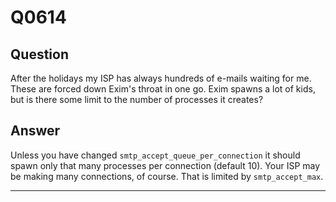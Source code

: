 Q0614
=====

Question
--------

After the holidays my ISP has always hundreds of e-mails waiting for me.
These are forced down Exim's throat in one go. Exim spawns a lot of
kids, but is there some limit to the number of processes it creates?

Answer
------

Unless you have changed `smtp_accept_queue_per_connection` it should
spawn only that many processes per connection (default 10). Your ISP may
be making many connections, of course. That is limited by
`smtp_accept_max`.

* * * * *
